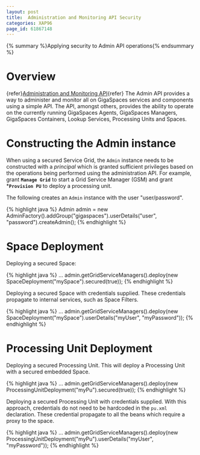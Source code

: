 ```yaml
---
layout: post
title:  Administration and Monitoring API Security
categories: XAP96
page_id: 61867148
---
```


{% summary %}Applying security to Admin API operations{% endsummary %}

# Overview

{refer}[Administration and Monitoring API](/xap96/2013/05/06/administration-and-monitoring-api.html){refer}
The Admin API provides a way to administer and monitor all on GigaSpaces services and components using a simple API. The API, amongst others, provides the ability to operate on the currently running GigaSpaces Agents, GigaSpaces Managers, GigaSpaces Containers, Lookup Services, Processing Units and Spaces.

# Constructing the Admin instance

When using a secured Service Grid, the `Admin` instance needs to be constructed with a _principal_ which is granted sufficient privileges based on the operations being performed using the administration API. For example, grant **`Manage Grid`** to start a Grid Service Manager (GSM) and grant ***`Provision PU`** to deploy a processing unit.

The following creates an `Admin` instance with the user "user/password".

{% highlight java %}
Admin admin = new AdminFactory().addGroup("gigaspaces").userDetails("user", "password").createAdmin();
{% endhighlight %}

# Space Deployment

Deploying a secured Space:

{% highlight java %}
...
admin.getGridServiceManagers().deploy(new SpaceDeployment("mySpace").secured(true));
{% endhighlight %}

Deploying a secured Space with credentials supplied. These credentials propagate to internal services, such as Space Filters.

{% highlight java %}
...
admin.getGridServiceManagers().deploy(new SpaceDeployment("mySpace").userDetails("myUser", "myPassword"));
{% endhighlight %}

# Processing Unit Deployment

Deploying a secured Processing Unit. This will deploy a Processing Unit with a secured embedded Space.

{% highlight java %}
...
admin.getGridServiceManagers().deploy(new ProcessingUnitDeployment("myPu").secured(true));
{% endhighlight %}

Deploying a secured Processing Unit with credentials supplied. With this approach, credentials do not need to be hardcoded in the `pu.xml` declaration. These credential propagate to all the beans which require a proxy to the space.

{% highlight java %}
...
admin.getGridServiceManagers().deploy(new ProcessingUnitDeployment("myPu").userDetails("myUser", "myPassword"));
{% endhighlight %}
